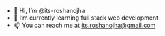 - 👋 Hi, I’m @its-roshanojha
- 🌱 I’m currently learning full stack web development
- 📫 You can reach me at its.roshanojha@gmail.com

<!---
its-roshanojha/its-roshanojha is a ✨ special ✨ repository because its `README.md` (this file) appears on your GitHub profile.
You can click the Preview link to take a look at your changes.
--->
